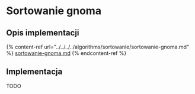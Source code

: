 # Sortowanie gnoma

## Opis implementacji

{% content-ref url="../../../../algorithms/sortowanie/sortowanie-gnoma.md" %}
[sortowanie-gnoma.md](../../../../algorithms/sortowanie/sortowanie-gnoma.md)
{% endcontent-ref %}

## Implementacja

TODO
